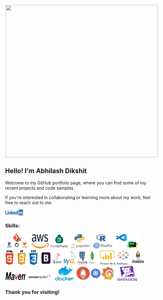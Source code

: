 <p align="center">
  <img width="500" height="500" src="/icons/consciousness.gif">
</p>
<h2>Hello! I'm Abhilash Dikshit</h2>
<p>Welcome to my GitHub portfolio page, where you can find some of my recent projects and code samples. </p>

<p>If you're interested in collaborating or learning more about my work, feel free to reach out to me:</p>
<p align="left">
    <a href="https://www.linkedin.com/in/abhilash-dikshit" target="blank"><img align="center" src="/icons/linkedin.png" alt="abhilash-dikshit" height="20" width="60" /></a>
</p>

<h3>Skills:</h3>
<p align="left"> 
    <img width="80" height="50" src="/icons/git.jpg">
    <img width="60" height="50" src="/icons/aws.png">
    <img width="60" height="50" src="/icons/pcf.png">
    <img width="70" height="50" src="/icons/py.png">
    <img width="70" height="50" src="/icons/rcode.png">
    <img width="80" height="50" src="/icons/vscode-pycharm.png">
    <img width="150" height="50" src="/icons/html_css_js_bootstrap.png">
    <img width="150" height="50" src="/icons/db.jpg">
    <img width="100" height="50" src="/icons/tab_powerbi.png">
    <img width="50" height="50" src="/icons/jenkins.jpg">
    <img width="70" height="30" src="icons/maven.png">
    <img width="80" height="30" src="icons/sonarqube.png">
    <img width="70" height="50" src="/icons/doc.png">
    <img width="130" height="50" src="/icons/grafana_prometheus_kube.png">
    <img width="70" height="50" src="/icons/datadog.jpg">
</p>

<h3>
Thank you for visiting!
</h3>

